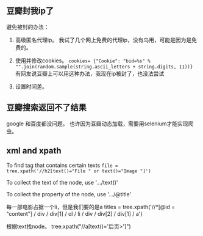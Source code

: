 ## 豆瓣封我ip了

避免被封的办法：

1. 高级匿名代理ip。 我试了几个网上免费的代理ip，没有鸟用，可能是因为是免费的。

2. 使用并修改cookies。 `cookies= {"Cookie": "bid=%s" % "".join(random.sample(string.ascii_letters + string.digits, 11))}` 有网友说豆瓣上可以用这种办法，我现在ip被封了，也没法尝试

3. 设置时间差。


## 豆瓣搜索返回不了结果

google 和百度都没问题。 也许因为豆瓣动态加载，需要用selenium才能实现爬虫。

## xml and xpath

To find tag that contains certain texts
	`file = tree.xpath('//h2[text()="File " or text()="Image "]')`
	
To collect the text of the node, use 
'.../text()'

To collect the property of the node, use 
'.../@title'

每一部电影占据一个li，但是我们要的是a
titles = tree.xpath('//*[@id = "content"] / div / div[1] / ol / li / div / div[2] / div[1] / a')

根据text找node。
tree.xpath("//a[text()='后页>']")
